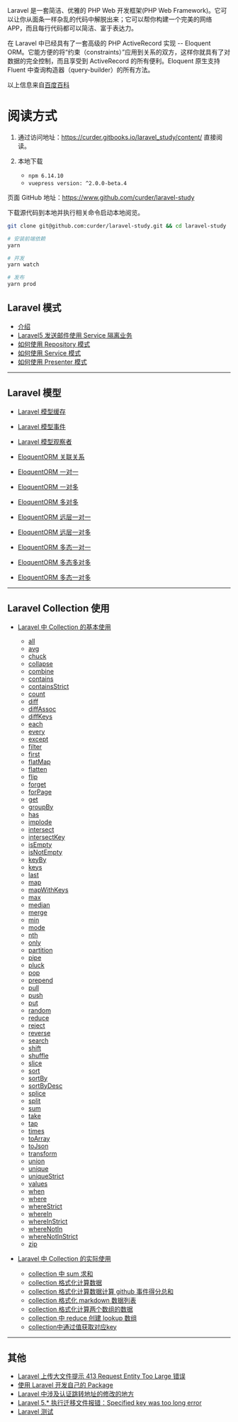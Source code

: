 Laravel 是一套简洁、优雅的 PHP Web 开发框架(PHP Web Framework)。它可以让你从面条一样杂乱的代码中解脱出来；它可以帮你构建一个完美的网络 APP，而且每行代码都可以简洁、富于表达力。

在 Laravel 中已经具有了一套高级的 PHP ActiveRecord 实现 -- Eloquent ORM。它能方便的将“约束（constraints）”应用到关系的双方，这样你就具有了对数据的完全控制，而且享受到 ActiveRecord 的所有便利。Eloquent 原生支持 Fluent 中查询构造器（query-builder）的所有方法。

以上信息来自[百度百科](https://baike.baidu.com/item/Laravel)

# 阅读方式

1. 通过访问地址：https://curder.gitbooks.io/laravel_study/content/ 直接阅读。

2. 本地下载

   - `npm 6.14.10`
   - `vuepress version: ^2.0.0-beta.4`

页面 GitHub 地址：https://www.github.com/curder/laravel-study

下载源代码到本地并执行相关命令启动本地阅览。

```bash
git clone git@github.com:curder/laravel-study.git && cd laravel-study

# 安装前端依赖
yarn
```

```bash
# 开发
yarn watch

# 发布
yarn prod
```

## Laravel 模式

- [介绍](/others/README.md)
- [Laravel5 发送邮件使用 Service 隔离业务](/others/send_mesages_use_service_partten.md)
- [如何使用 Repository 模式](/others/how_to_use_repository_mode.md)
- [如何使用 Service 模式](/others/how_to_use_service_mode.md)
- [如何使用 Presenter 模式](/others/how_to_use_presenter_mode.md)

---

## Laravel 模型

- [Laravel 模型缓存](/model/laravel-model-caching.md)
- [Laravel 模型事件](/model/laravel-model-event.md)
- [Laravel 模型观察者](/model/laravel-model-observers.md)

- [EloquentORM 关联关系](/model/related-relationships/README.md)
- [EloquentORM 一对一](/model/related-relationships/hasOne.md)
- [EloquentORM 一对多](/model/related-relationships/hasMany.md)
- [EloquentORM 多对多](/model/related-relationships/belongsToMany.md)
- [EloquentORM 远层一对一](/model/related-relationships/hasOneThrough.md)
- [EloquentORM 远层一对多](/model/related-relationships/hasManyThrough.md)
- [EloquentORM 多态一对一](/model/related-relationships/morphOne.md)
- [EloquentORM 多态多对多](/model/related-relationships/morphToMany.md)
- [EloquentORM 多态一对多](/model/related-relationships/morphMany.md)

---

## Laravel Collection 使用

- [Laravel 中 Collection 的基本使用](collections/README.md)

  - [all](/collections/all.md)
  - [avg](/collections/avg.md)
  - [chuck](/collections/chuck.md)
  - [collapse](/collections/collapse.md)
  - [combine](/collections/combine.md)
  - [contains](/collections/contains.md)
  - [containsStrict](/collections/containsStrict.md)
  - [count](/collections/count.md)
  - [diff](/collections/diff.md)
  - [diffAssoc](/collections/diffAssoc.md)
  - [diffKeys](/collections/diffKeys.md)
  - [each](/collections/each.md)
  - [every](/collections/every.md)
  - [except](/collections/except.md)
  - [filter](/collections/filter.md)
  - [first](/collections/first.md)
  - [flatMap](/collections/flatMap.md)
  - [flatten](/collections/flatten.md)
  - [flip](/collections/flip.md)
  - [forget](/collections/forget.md)
  - [forPage](/collections/forPage.md)
  - [get](/collections/get.md)
  - [groupBy](/collections/groupBy.md)
  - [has](/collections/has.md)
  - [implode](/collections/implode.md)
  - [intersect](/collections/intersect.md)
  - [intersectKey](/collections/intersectKey.md)
  - [isEmpty](/collections/isEmpty.md)
  - [isNotEmpty](/collections/isNotEmpty.md)
  - [keyBy](/collections/keyBy.md)
  - [keys](/collections/keys.md)
  - [last](/collections/last.md)
  - [map](/collections/map.md)
  - [mapWithKeys](/collections/mapWithKeys.md)
  - [max](/collections/max.md)
  - [median](/collections/median.md)
  - [merge](/collections/merge.md)
  - [min](/collections/min.md)
  - [mode](/collections/mode.md)
  - [nth](/collections/nth.md)
  - [only](/collections/only.md)
  - [partition](/collections/partition.md)
  - [pipe](/collections/pipe.md)
  - [pluck](/collections/pluck.md)
  - [pop](/collections/pop.md)
  - [prepend](/collections/prepend.md)
  - [pull](/collections/pull.md)
  - [push](/collections/push.md)
  - [put](/collections/put.md)
  - [random](/collections/random.md)
  - [reduce](/collections/reduce.md)
  - [reject](/collections/reject.md)
  - [reverse](/collections/reverse.md)
  - [search](/collections/search.md)
  - [shift](/collections/shift.md)
  - [shuffle](/collections/shuffle.md)
  - [slice](/collections/slice.md)
  - [sort](/collections/sort.md)
  - [sortBy](/collections/sortBy.md)
  - [sortByDesc](/collections/sortByDesc.md)
  - [splice](/collections/splice.md)
  - [split](/collections/split.md)
  - [sum](/collections/sum.md)
  - [take](/collections/take.md)
  - [tap](/collections/tap.md)
  - [times](/collections/times.md)
  - [toArray](/collections/toArray.md)
  - [toJson](/collections/toJson.md)
  - [transform](/collections/transform.md)
  - [union](/collections/union.md)
  - [unique](/collections/unique.md)
  - [uniqueStrict](/collections/uniqueStrict.md)
  - [values](/collections/values.md)
  - [when](/collections/when.md)
  - [where](/collections/where.md)
  - [whereStrict](/collections/whereStrict.md)
  - [whereIn](/collections/whereIn.md)
  - [whereInStrict](/collections/whereInStrict.md)
  - [whereNotIn](/collections/whereNotIn.md)
  - [whereNotInStrict](/collections/whereNotInStrict.md)
  - [zip](/collections/zip.md)

- [Laravel 中 Collection 的实际使用](/collections/demo/README.md)
  - [collection 中 sum 求和](/collections/demo/sum.md)
  - [collection 格式化计算数据](/collections/demo/format.md)
  - [collection 格式化计算数据计算 github 事件得分总和](/collections/demo/format_github_events_score.md)
  - [collection 格式化 markdown 数据列表](/collections/demo/markdown_format.md)
  - [collection 格式化计算两个数组的数据](/collections/demo/format_two_array.md)
  - [collection 中 reduce 创建 lookup 数组](/collections/demo/reduce_create_lookup_array.md)
  - [collection中通过值获取对应key](/collections/demo/get_key_from_value.md)
---

## 其他

- [Laravel 上传大文件提示 413 Request Entity Too Large 错误](/others/laravel_upload_413_request_entity_too_large_error.md)
- [使用 Laravel 开发自己的 Package](/others/laravel-package-hello-world.md)
- [Laravel 中涉及认证跳转地址的修改的地方](/others/laravel_is_involved_in_the_modification_of_the_authentication_jump_address.md)
- [Laravel 5.\* 执行迁移文件报错：Specified key was too long error](/others/specified_key_was_too_long_error.md)
- [Laravel 测试](/others/laravel_test.md)
